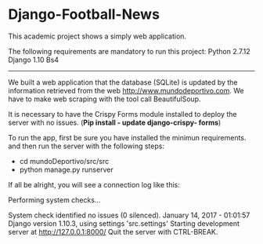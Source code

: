 # Django-Football-News

This academic project shows a simply web application.

The following requirements are mandatory to run this project:
Python 2.7.12
Django 1.10
Bs4

-----------------------------------------------------------------
We built a web application that the database (SQLite) is updated by the information retrieved from the web http://www.mundodeportivo.com.
We have to make web scraping with the tool call BeautifulSoup. 

It is necessary to have the Crispy Forms module installed to deploy the server with no issues. (__Pip install - update django-crispy- forms__)

To run the app, first be sure you have installed the minimun requirements. and then run the server with the following steps: 
  - cd mundoDeportivo/src/src 
  - python manage.py runserver
  
 If all be alright, you will see a connection log like this:
 
 Performing system checks...

System check identified no issues (0 silenced).
January 14, 2017 - 01:01:57
Django version 1.10.3, using settings 'src.settings'
Starting development server at http://127.0.0.1:8000/
Quit the server with CTRL-BREAK.
 
